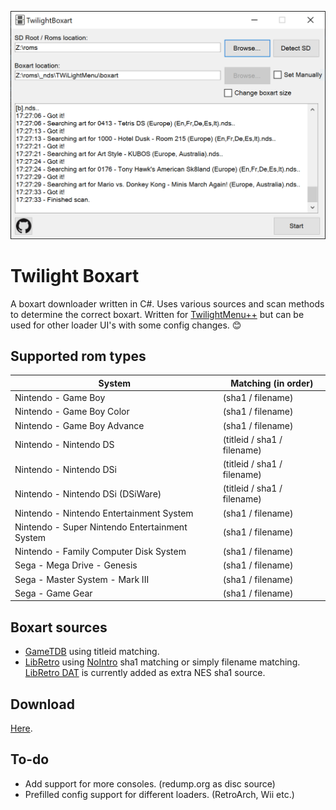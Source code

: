 ﻿﻿![Screenshot](https://github.com/KirovAir/TwilightBoxart/raw/master/img/screenshot.png)

# Twilight Boxart
A boxart downloader written in C#. Uses various sources and scan methods to determine the correct boxart. 
Written for [TwilightMenu++](https://github.com/DS-Homebrew/TWiLightMenu) but can be used for other loader UI's with some config changes. 😊

## Supported rom types
 System | Matching (in order)
 --- | ---
 Nintendo - Game Boy | (sha1 / filename)
 Nintendo - Game Boy Color | (sha1 / filename)
 Nintendo - Game Boy Advance | (sha1 / filename)
 Nintendo - Nintendo DS | (titleid / sha1 / filename)
 Nintendo - Nintendo DSi | (titleid / sha1 / filename)
 Nintendo - Nintendo DSi (DSiWare) | (titleid / sha1 / filename)
 Nintendo - Nintendo Entertainment System | (sha1 / filename)
 Nintendo - Super Nintendo Entertainment System | (sha1 / filename)
 Nintendo - Family Computer Disk System | (sha1 / filename)
 Sega - Mega Drive - Genesis | (sha1 / filename)
 Sega - Master System - Mark III | (sha1 / filename)
 Sega - Game Gear | (sha1 / filename)

## Boxart sources
* [GameTDB](https://gametdb.com) using titleid matching.
* [LibRetro](https://github.com/libretro/libretro-thumbnails) using [NoIntro](https://datomatic.no-intro.org) sha1 matching or simply filename matching. [LibRetro DAT](https://github.com/libretro/libretro-database/tree/master/dat) is currently added as extra NES sha1 source.

## Download
[Here](https://github.com/KirovAir/TwilightBoxart/releases).

## To-do
* Add support for more consoles. (redump.org as disc source)
* Prefilled config support for different loaders. (RetroArch, Wii etc.)